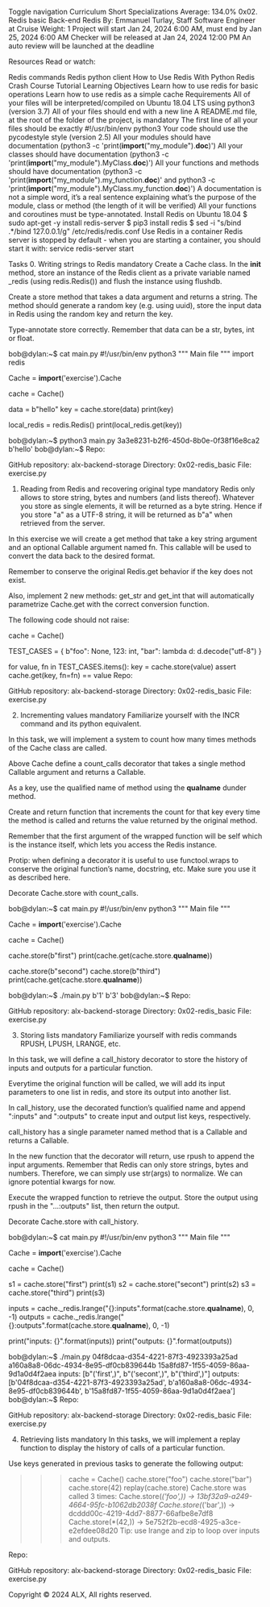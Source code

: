 Toggle navigation Curriculum Short Specializations Average: 134.0% 0x02. Redis basic Back-end Redis By: Emmanuel Turlay, Staff Software Engineer at Cruise Weight: 1 Project will start Jan 24, 2024 6:00 AM, must end by Jan 25, 2024 6:00 AM Checker will be released at Jan 24, 2024 12:00 PM An auto review will be launched at the deadline

Resources Read or watch:

Redis commands Redis python client How to Use Redis With Python Redis Crash Course Tutorial Learning Objectives Learn how to use redis for basic operations Learn how to use redis as a simple cache Requirements All of your files will be interpreted/compiled on Ubuntu 18.04 LTS using python3 (version 3.7) All of your files should end with a new line A README.md file, at the root of the folder of the project, is mandatory The first line of all your files should be exactly #!/usr/bin/env python3 Your code should use the pycodestyle style (version 2.5) All your modules should have documentation (python3 -c 'print(**import**("my_module").**doc**)') All your classes should have documentation (python3 -c 'print(**import**("my_module").MyClass.**doc**)') All your functions and methods should have documentation (python3 -c 'print(**import**("my_module").my_function.**doc**)' and python3 -c 'print(**import**("my_module").MyClass.my_function.**doc**)') A documentation is not a simple word, it’s a real sentence explaining what’s the purpose of the module, class or method (the length of it will be verified) All your functions and coroutines must be type-annotated. Install Redis on Ubuntu 18.04 $ sudo apt-get -y install redis-server $ pip3 install redis $ sed -i "s/bind .\*/bind 127.0.0.1/g" /etc/redis/redis.conf Use Redis in a container Redis server is stopped by default - when you are starting a container, you should start it with: service redis-server start

Tasks 0. Writing strings to Redis mandatory Create a Cache class. In the **init** method, store an instance of the Redis client as a private variable named \_redis (using redis.Redis()) and flush the instance using flushdb.

Create a store method that takes a data argument and returns a string. The method should generate a random key (e.g. using uuid), store the input data in Redis using the random key and return the key.

Type-annotate store correctly. Remember that data can be a str, bytes, int or float.

bob@dylan:~$ cat main.py #!/usr/bin/env python3 """ Main file """ import redis

Cache = **import**('exercise').Cache

cache = Cache()

data = b"hello" key = cache.store(data) print(key)

local_redis = redis.Redis() print(local_redis.get(key))

bob@dylan:~$ python3 main.py 3a3e8231-b2f6-450d-8b0e-0f38f16e8ca2 b'hello' bob@dylan:~$ Repo:

GitHub repository: alx-backend-storage Directory: 0x02-redis_basic File: exercise.py

1. Reading from Redis and recovering original type mandatory Redis only allows to store string, bytes and numbers (and lists thereof). Whatever you store as single elements, it will be returned as a byte string. Hence if you store "a" as a UTF-8 string, it will be returned as b"a" when retrieved from the server.

In this exercise we will create a get method that take a key string argument and an optional Callable argument named fn. This callable will be used to convert the data back to the desired format.

Remember to conserve the original Redis.get behavior if the key does not exist.

Also, implement 2 new methods: get_str and get_int that will automatically parametrize Cache.get with the correct conversion function.

The following code should not raise:

cache = Cache()

TEST_CASES = { b"foo": None, 123: int, "bar": lambda d: d.decode("utf-8") }

for value, fn in TEST_CASES.items(): key = cache.store(value) assert cache.get(key, fn=fn) == value Repo:

GitHub repository: alx-backend-storage Directory: 0x02-redis_basic File: exercise.py

2. Incrementing values mandatory Familiarize yourself with the INCR command and its python equivalent.

In this task, we will implement a system to count how many times methods of the Cache class are called.

Above Cache define a count_calls decorator that takes a single method Callable argument and returns a Callable.

As a key, use the qualified name of method using the **qualname** dunder method.

Create and return function that increments the count for that key every time the method is called and returns the value returned by the original method.

Remember that the first argument of the wrapped function will be self which is the instance itself, which lets you access the Redis instance.

Protip: when defining a decorator it is useful to use functool.wraps to conserve the original function’s name, docstring, etc. Make sure you use it as described here.

Decorate Cache.store with count_calls.

bob@dylan:~$ cat main.py #!/usr/bin/env python3 """ Main file """

Cache = **import**('exercise').Cache

cache = Cache()

cache.store(b"first") print(cache.get(cache.store.**qualname**))

cache.store(b"second") cache.store(b"third") print(cache.get(cache.store.**qualname**))

bob@dylan:~$ ./main.py b'1' b'3' bob@dylan:~$ Repo:

GitHub repository: alx-backend-storage Directory: 0x02-redis_basic File: exercise.py

3. Storing lists mandatory Familiarize yourself with redis commands RPUSH, LPUSH, LRANGE, etc.

In this task, we will define a call_history decorator to store the history of inputs and outputs for a particular function.

Everytime the original function will be called, we will add its input parameters to one list in redis, and store its output into another list.

In call_history, use the decorated function’s qualified name and append ":inputs" and ":outputs" to create input and output list keys, respectively.

call_history has a single parameter named method that is a Callable and returns a Callable.

In the new function that the decorator will return, use rpush to append the input arguments. Remember that Redis can only store strings, bytes and numbers. Therefore, we can simply use str(args) to normalize. We can ignore potential kwargs for now.

Execute the wrapped function to retrieve the output. Store the output using rpush in the "...:outputs" list, then return the output.

Decorate Cache.store with call_history.

bob@dylan:~$ cat main.py #!/usr/bin/env python3 """ Main file """

Cache = **import**('exercise').Cache

cache = Cache()

s1 = cache.store("first") print(s1) s2 = cache.store("secont") print(s2) s3 = cache.store("third") print(s3)

inputs = cache.\_redis.lrange("{}:inputs".format(cache.store.**qualname**), 0, -1) outputs = cache.\_redis.lrange("{}:outputs".format(cache.store.**qualname**), 0, -1)

print("inputs: {}".format(inputs)) print("outputs: {}".format(outputs))

bob@dylan:~$ ./main.py 04f8dcaa-d354-4221-87f3-4923393a25ad a160a8a8-06dc-4934-8e95-df0cb839644b 15a8fd87-1f55-4059-86aa-9d1a0d4f2aea inputs: [b"('first',)", b"('secont',)", b"('third',)"] outputs: [b'04f8dcaa-d354-4221-87f3-4923393a25ad', b'a160a8a8-06dc-4934-8e95-df0cb839644b', b'15a8fd87-1f55-4059-86aa-9d1a0d4f2aea'] bob@dylan:~$ Repo:

GitHub repository: alx-backend-storage Directory: 0x02-redis_basic File: exercise.py

4. Retrieving lists mandatory In this tasks, we will implement a replay function to display the history of calls of a particular function.

Use keys generated in previous tasks to generate the following output:

> > > cache = Cache() cache.store("foo") cache.store("bar") cache.store(42) replay(cache.store) Cache.store was called 3 times: Cache.store(_('foo',)) -> 13bf32a9-a249-4664-95fc-b1062db2038f Cache.store(_('bar',)) -> dcddd00c-4219-4dd7-8877-66afbe8e7df8 Cache.store(\*(42,)) -> 5e752f2b-ecd8-4925-a3ce-e2efdee08d20 Tip: use lrange and zip to loop over inputs and outputs.

Repo:

GitHub repository: alx-backend-storage Directory: 0x02-redis_basic File: exercise.py

Copyright © 2024 ALX, All rights reserved.
